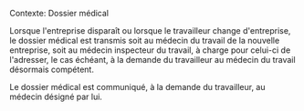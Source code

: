 Contexte: Dossier médical

Lorsque l'entreprise disparaît ou lorsque le travailleur change d'entreprise, le dossier médical est transmis soit au médecin du travail de la nouvelle entreprise, soit au médecin inspecteur du travail, à charge pour celui-ci de l'adresser, le cas échéant, à la demande du travailleur au médecin du travail désormais compétent.

Le dossier médical est communiqué, à la demande du travailleur, au médecin désigné par lui.